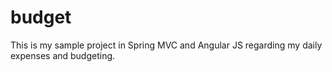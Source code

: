 # budget
This is my sample project in Spring MVC and Angular JS regarding my daily expenses and budgeting.
